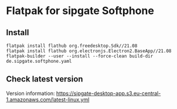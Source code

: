 # Flatpak for sipgate Softphone

## Install

```
flatpak install flathub org.freedesktop.Sdk//21.08
flatpak install flathub org.electronjs.Electron2.BaseApp//21.08
flatpak-builder --user --install --force-clean build-dir de.sipgate.softphone.yaml
```

## Check latest version

Version information: https://sipgate-desktop-app.s3.eu-central-1.amazonaws.com/latest-linux.yml
